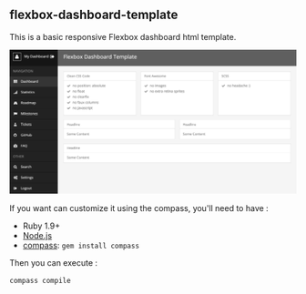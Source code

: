 ## flexbox-dashboard-template

This is a basic responsive Flexbox dashboard html template.

![Alt text](dashboard.png?raw=true "Dashboard Image")

If you want can customize it using the compass, you'll need to have :

* Ruby 1.9+
* [Node.js](http://nodejs.org)
* [compass](http://compass-style.org/): `gem install compass`

Then you can execute :

```bash
compass compile
```
